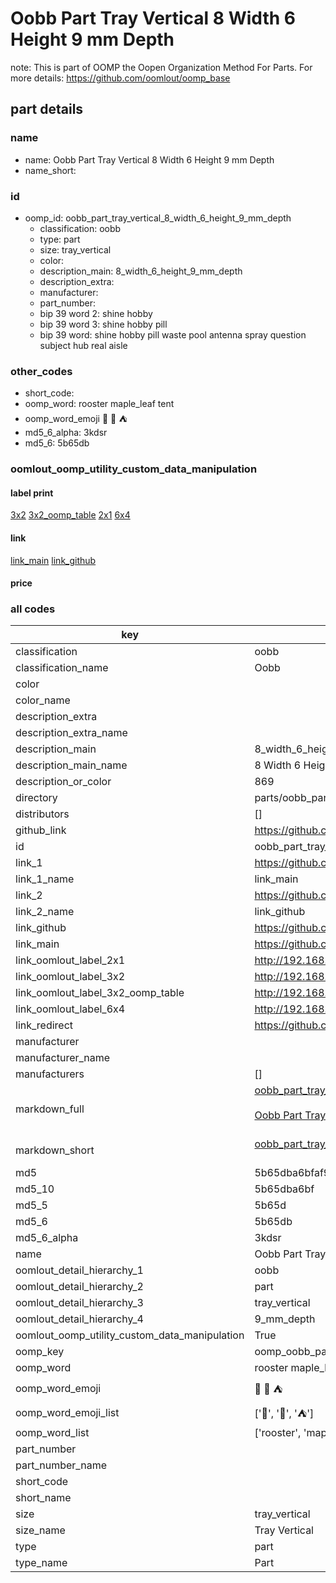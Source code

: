 # Oobb Part Tray Vertical 8 Width 6 Height 9 mm Depth  

note: This is part of OOMP the Oopen Organization Method For Parts. For more details: https://github.com/oomlout/oomp_base

##  part details
  







### name
* name: Oobb Part Tray Vertical 8 Width 6 Height 9 mm Depth
* name_short: 
### id
* oomp_id: oobb_part_tray_vertical_8_width_6_height_9_mm_depth
  * classification: oobb
  * type: part
  * size: tray_vertical
  * color: 
  * description_main: 8_width_6_height_9_mm_depth
  * description_extra: 
  * manufacturer: 
  * part_number: 
  * bip 39 word 2: shine hobby
  * bip 39 word 3: shine hobby pill
  * bip 39 word: shine hobby pill waste pool antenna spray question subject hub real aisle

### other_codes
* short_code: 
* oomp_word: rooster maple_leaf tent
* oomp_word_emoji :rooster: :maple_leaf: :tent:
* md5_6_alpha: 3kdsr
* md5_6: 5b65db






### oomlout_oomp_utility_custom_data_manipulation
#### label print
[3x2](http://192.168.1.245:1112/?label=oomp%203kdsr)
[3x2_oomp_table](http://192.168.1.108:1112/?label=oomp%203kdsr)
[2x1](http://192.168.1.242:1112/?label=oomp%203kdsr)
[6x4](http://192.168.1.55:1112/?label=oomp%203kdsr)    

#### link

[link_main](https://github.com/oomlout/oomlout_oomp_version_1_messy/tree/main/parts/oobb_part_tray_vertical_8_width_6_height_9_mm_depth) [link_github](https://github.com/oomlout/oomlout_oomp_version_1_messy/tree/main/parts/oobb_part_tray_vertical_8_width_6_height_9_mm_depth)                             

#### price







### all codes 
| key | value |  
| --- | --- |  
| classification | oobb |  
| classification_name | Oobb |  
| color |  |  
| color_name |  |  
| description_extra |  |  
| description_extra_name |  |  
| description_main | 8_width_6_height_9_mm_depth |  
| description_main_name | 8 Width 6 Height 9 mm Depth |  
| description_or_color | 869 |  
| directory | parts/oobb_part_tray_vertical_8_width_6_height_9_mm_depth |  
| distributors | [] |  
| github_link | https://github.com/oomlout/oomlout_oomp_part_src/tree/main/parts/oobb_part_tray_vertical_8_width_6_height_9_mm_depth |  
| id | oobb_part_tray_vertical_8_width_6_height_9_mm_depth |  
| link_1 | https://github.com/oomlout/oomlout_oomp_version_1_messy/tree/main/parts/oobb_part_tray_vertical_8_width_6_height_9_mm_depth |  
| link_1_name | link_main |  
| link_2 | https://github.com/oomlout/oomlout_oomp_version_1_messy/tree/main/parts/oobb_part_tray_vertical_8_width_6_height_9_mm_depth |  
| link_2_name | link_github |  
| link_github | https://github.com/oomlout/oomlout_oomp_version_1_messy/tree/main/parts/oobb_part_tray_vertical_8_width_6_height_9_mm_depth |  
| link_main | https://github.com/oomlout/oomlout_oomp_version_1_messy/tree/main/parts/oobb_part_tray_vertical_8_width_6_height_9_mm_depth |  
| link_oomlout_label_2x1 | http://192.168.1.242:1112/?label=oomp%203kdsr |  
| link_oomlout_label_3x2 | http://192.168.1.245:1112/?label=oomp%203kdsr |  
| link_oomlout_label_3x2_oomp_table | http://192.168.1.108:1112/?label=oomp%203kdsr |  
| link_oomlout_label_6x4 | http://192.168.1.55:1112/?label=oomp%203kdsr |  
| link_redirect | https://github.com/oomlout/oomlout_oomp_version_1_messy/tree/main/parts/oobb_part_tray_vertical_8_width_6_height_9_mm_depth |  
| manufacturer |  |  
| manufacturer_name |  |  
| manufacturers | [] |  
| markdown_full | [oobb_part_tray_vertical_8_width_6_height_9_mm_depth](none)<br>[](none)<br>[Oobb Part Tray Vertical 8 Width 6 Height 9 Mm Depth](none)<br><br> |  
| markdown_short | [oobb_part_tray_vertical_8_width_6_height_9_mm_depth](none)<br><br> |  
| md5 | 5b65dba6bfaf9a5c27540f7b499b162f |  
| md5_10 | 5b65dba6bf |  
| md5_5 | 5b65d |  
| md5_6 | 5b65db |  
| md5_6_alpha | 3kdsr |  
| name | Oobb Part Tray Vertical 8 Width 6 Height 9 mm Depth |  
| oomlout_detail_hierarchy_1 | oobb |  
| oomlout_detail_hierarchy_2 | part |  
| oomlout_detail_hierarchy_3 | tray_vertical |  
| oomlout_detail_hierarchy_4 | 9_mm_depth |  
| oomlout_oomp_utility_custom_data_manipulation | True |  
| oomp_key | oomp_oobb_part_tray_vertical_8_width_6_height_9_mm_depth |  
| oomp_word | rooster maple_leaf tent |  
| oomp_word_emoji | :rooster: :maple_leaf: :tent: |  
| oomp_word_emoji_list | [':rooster:', ':maple_leaf:', ':tent:'] |  
| oomp_word_list | ['rooster', 'maple_leaf', 'tent'] |  
| part_number |  |  
| part_number_name |  |  
| short_code |  |  
| short_name |  |  
| size | tray_vertical |  
| size_name | Tray Vertical |  
| type | part |  
| type_name | Part |  
